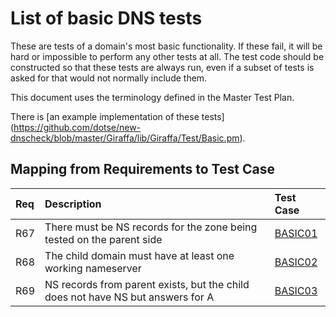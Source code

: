 # List of basic DNS tests

These are tests of a domain's most basic functionality. If these fail,
it will be hard or impossible to perform any other tests at all. The
test code should be constructed so that these tests are always run, even
if a subset of tests is asked for that would not normally include them.

This document uses the terminology defined in the Master Test Plan.

There is [an example implementation of these tests]
(https://github.com/dotse/new-dnscheck/blob/master/Giraffa/lib/Giraffa/Test/Basic.pm).

## Mapping from Requirements to Test Case

|Req| Description                                                          | Test Case |
|:--|:---------------------------------------------------------------------|:----------|
|R67|There must be NS records for the zone being tested on the parent side |[BASIC01](./basic01.md)|
|R68|The child domain must have at least one working nameserver            |[BASIC02](./basic02.md)|
|R69|NS records from parent exists, but the child does not have NS but answers for A|[BASIC03](./basic03.md)|

